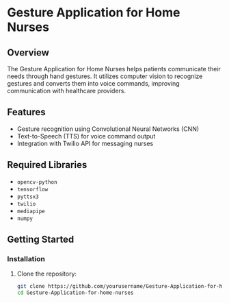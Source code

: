 # Gesture Application for Home Nurses

## Overview
The Gesture Application for Home Nurses helps patients communicate their needs through hand gestures. It utilizes computer vision to recognize gestures and converts them into voice commands, improving communication with healthcare providers.

## Features
- Gesture recognition using Convolutional Neural Networks (CNN)
- Text-to-Speech (TTS) for voice command output
- Integration with Twilio API for messaging nurses

## Required Libraries
- `opencv-python`
- `tensorflow`
- `pyttsx3`
- `twilio`
- `mediapipe`
- `numpy`


## Getting Started

### Installation
1. Clone the repository:
   ```bash
   git clone https://github.com/yourusername/Gesture-Application-for-home-nurses.git
   cd Gesture-Application-for-home-nurses
